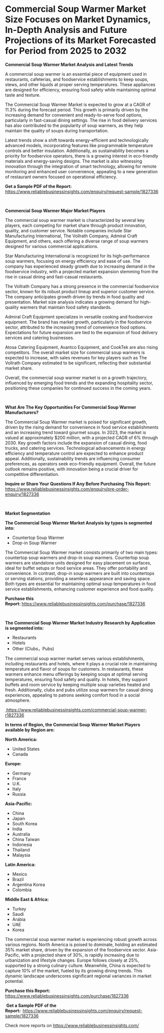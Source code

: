 <p><h1>Commercial Soup Warmer Market Size Focuses on Market Dynamics, In-Depth Analysis and Future Projections of its Market Forecasted for Period from 2025 to 2032</h1></p><p><strong>Commercial Soup Warmer Market Analysis and Latest Trends</strong></p>
<p><p>A commercial soup warmer is an essential piece of equipment used in restaurants, cafeterias, and foodservice establishments to keep soups, stews, and other liquids at proper serving temperatures. These appliances are designed for efficiency, ensuring food safety while maintaining optimal taste and texture.</p><p>The Commercial Soup Warmer Market is expected to grow at a CAGR of 11.3% during the forecast period. This growth is primarily driven by the increasing demand for convenient and ready-to-serve food options, particularly in fast-casual dining settings. The rise in food delivery services has also contributed to the popularity of soup warmers, as they help maintain the quality of soups during transportation.</p><p>Latest trends show a shift towards energy-efficient and technologically advanced models, incorporating features like programmable temperature controls and better insulation. Additionally, as sustainability becomes a priority for foodservice operators, there is a growing interest in eco-friendly materials and energy-saving designs. The market is also witnessing innovation through the integration of smart technology, allowing for remote monitoring and enhanced user convenience, appealing to a new generation of restaurant owners focused on operational efficiency.</p></p>
<p><strong>Get a Sample PDF of the Report:&nbsp;</strong> <a href="https://www.reliablebusinessinsights.com/enquiry/request-sample/1827336?utm_campaign=3359&utm_medium=2&utm_source=Github&utm_content=ia&utm_term=11042025&utm_id=commercial-soup-warmer">https://www.reliablebusinessinsights.com/enquiry/request-sample/1827336</a></p>
<p>&nbsp;</p>
<p><strong>Commercial Soup Warmer Major Market Players</strong></p>
<p><p>The commercial soup warmer market is characterized by several key players, each competing for market share through product innovation, quality, and customer service. Notable companies include Star Manufacturing International, The Vollrath Company, Admiral Craft Equipment, and others, each offering a diverse range of soup warmers designed for various commercial applications.</p><p>Star Manufacturing International is recognized for its high-performance soup warmers, focusing on energy efficiency and ease of use. The company has experienced steady growth due to increasing demand in the foodservice industry, with a projected market expansion stemming from the rise in casual dining and fast-casual restaurants.</p><p>The Vollrath Company has a strong presence in the commercial foodservice sector, known for its robust product lineup and superior customer service. The company anticipates growth driven by trends in food quality and presentation. Market size analysis indicates a growing demand for high-quality warmers that maintain food safety standards.</p><p>Admiral Craft Equipment specializes in versatile cooking and foodservice equipment. The brand has market growth, particularly in the foodservice sector, attributed to the increasing trend of convenience food options. Expectations for future expansion are tied to the expansion of food delivery services and catering businesses.</p><p>Atosa Catering Equipment, Avantco Equipment, and CookTek are also rising competitors. The overall market size for commercial soup warmers is expected to increase, with sales revenues for key players such as The Vollrath Company estimated to be significant, reflecting their substantial market share.</p><p>Overall, the commercial soup warmer market is on a growth trajectory, influenced by emerging food trends and the expanding hospitality sector, positioning these companies for continued success in the coming years.</p></p>
<p>&nbsp;</p>
<p><strong>What Are The Key Opportunities For Commercial Soup Warmer Manufacturers?</strong></p>
<p><p>The Commercial Soup Warmer market is poised for significant growth, driven by the rising demand for convenience in food service establishments and an increasing trend toward gourmet soups. In 2023, the market is valued at approximately $200 million, with a projected CAGR of 6% through 2030. Key growth factors include the expansion of casual dining, food trucks, and catering services. Technological advancements in energy efficiency and temperature control are expected to enhance product appeal. Additionally, sustainability trends are influencing consumer preferences, as operators seek eco-friendly equipment. Overall, the future outlook remains positive, with innovation being a crucial driver for competitive differentiation.</p></p>
<p><strong>Inquire or Share Your Questions If Any Before Purchasing This Report:</strong> <a href="https://www.reliablebusinessinsights.com/enquiry/pre-order-enquiry/1827336?utm_campaign=3359&utm_medium=2&utm_source=Github&utm_content=ia&utm_term=11042025&utm_id=commercial-soup-warmer">https://www.reliablebusinessinsights.com/enquiry/pre-order-enquiry/1827336</a></p>
<p>&nbsp;</p>
<p><strong>Market Segmentation</strong></p>
<p><strong>The Commercial Soup Warmer Market Analysis by types is segmented into:</strong></p>
<p><ul><li>Countertop Soup Warmer</li><li>Drop-in Soup Warmer</li></ul></p>
<p><p>The Commercial Soup Warmer market consists primarily of two main types: countertop soup warmers and drop-in soup warmers. Countertop soup warmers are standalone units designed for easy placement on surfaces, ideal for buffet setups or food service areas. They offer portability and convenience. In contrast, drop-in soup warmers are built into countertops or serving stations, providing a seamless appearance and saving space. Both types are essential for maintaining optimal soup temperatures in food service establishments, enhancing customer experience and food quality.</p></p>
<p><strong>Purchase this Report:&nbsp;</strong><a href="https://www.reliablebusinessinsights.com/purchase/1827336?utm_campaign=3359&utm_medium=2&utm_source=Github&utm_content=ia&utm_term=11042025&utm_id=commercial-soup-warmer">https://www.reliablebusinessinsights.com/purchase/1827336</a></p>
<p>&nbsp;</p>
<p><strong>The Commercial Soup Warmer Market Industry Research by Application is segmented into:</strong></p>
<p><ul><li>Restaurants</li><li>Hotels</li><li>Other (Clubs，Pubs)</li></ul></p>
<p><p>The commercial soup warmer market serves various establishments, including restaurants and hotels, where it plays a crucial role in maintaining temperature and flavor of soups for customers. In restaurants, these warmers enhance menu offerings by keeping soups at optimal serving temperatures, ensuring food safety and quality. In hotels, they support buffets and room service by keeping multiple soup varieties heated and fresh. Additionally, clubs and pubs utilize soup warmers for casual dining experiences, appealing to patrons seeking comfort food in a social atmosphere.</p></p>
<p><a href="https://www.reliablebusinessinsights.com/commercial-soup-warmer-r1827336?utm_campaign=3359&utm_medium=2&utm_source=Github&utm_content=ia&utm_term=11042025&utm_id=commercial-soup-warmer">&nbsp;https://www.reliablebusinessinsights.com/commercial-soup-warmer-r1827336</a></p>
<p><strong>In terms of Region, the Commercial Soup Warmer Market Players available by Region are:</strong></p>
<p>
    <p> <strong> North America: </strong>
        <ul>
            <li>United States</li>
            <li>Canada</li>
        </ul>
        </p> 
    <p> <strong> Europe: </strong>
        <ul>
            <li>Germany</li>
            <li>France</li>
            <li>U.K.</li>
            <li>Italy</li>
            <li>Russia</li>
        </ul>
        </p> 
    <p> <strong> Asia-Pacific: </strong>
        <ul>
            <li>China</li>
            <li>Japan</li>
            <li>South Korea</li>
            <li>India</li>
            <li>Australia</li>
            <li>China Taiwan</li>
            <li>Indonesia</li>
            <li>Thailand</li>
            <li>Malaysia</li>
        </ul>
        </p> 
    <p> <strong> Latin America: </strong>
        <ul>
            <li>Mexico</li>
            <li>Brazil</li>
            <li>Argentina Korea</li>
            <li>Colombia</li>
        </ul>
        </p> 
    <p> <strong> Middle East & Africa: </strong>
        <ul>
            <li>Turkey</li>
            <li>Saudi</li>
            <li>Arabia</li>
            <li>UAE</li>
            <li>Korea</li>
        </ul>
    </p>
    </p>
<p><p>The commercial soup warmer market is experiencing robust growth across various regions. North America is poised to dominate, holding an estimated 35% market share, driven by the expansion of the foodservice sector. Asia-Pacific, with a projected share of 30%, is rapidly increasing due to urbanization and lifestyle changes. Europe follows closely at 25%, supported by a strong culinary culture. Meanwhile, China is expected to capture 10% of the market, fueled by its growing dining trends. This dynamic landscape underscores significant regional variances in market potential.</p></p>
<p><strong>Purchase this Report: </strong><a href="https://www.reliablebusinessinsights.com/purchase/1827336?utm_campaign=3359&utm_medium=2&utm_source=Github&utm_content=ia&utm_term=11042025&utm_id=commercial-soup-warmer">https://www.reliablebusinessinsights.com/purchase/1827336</a></p>
<p>&nbsp;<strong>Get a Sample PDF of the Report:&nbsp;&nbsp;</strong><a href="https://www.reliablebusinessinsights.com/enquiry/request-sample/1827336?utm_campaign=3359&utm_medium=2&utm_source=Github&utm_content=ia&utm_term=11042025&utm_id=commercial-soup-warmer">https://www.reliablebusinessinsights.com/enquiry/request-sample/1827336</a></p>
<p><strong></strong></p>
<p>Check more reports on <a href="https://www.reliablebusinessinsights.com/?utm_campaign=3359&utm_medium=2&utm_source=Github&utm_content=ia&utm_term=11042025&utm_id=commercial-soup-warmer">https://www.reliablebusinessinsights.com/</a></p>